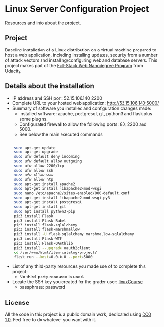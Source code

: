 # Linux Server Configuration Project

Resources and info about the project.

## Project

Baseline installation of a Linux distribution on a virtual machine prepared to host a web application, including installing updates, security from a number of attack vectors and installing/configuring web and database servers.
This project makes part of the [Full-Stack Web Nanodegree Program](https://udacity.com/course/full-stack-web-developer-nanodegree--nd004) from Udacity.

## Details about the installation

* IP address and SSH port: 52.15.106.140 2200
* Complete URL to your hosted web application: http://52.15.106.140:5000/
* Summary of software you installed and configuration changes made:
  * Installed software: apache, postgresql, git, python3 and flask plus some plugins.
  * Configurated firewall to allow the following ports: 80, 2200 and 5000.
  * See below the main executed commands.

```sh

    sudo apt-get update
    sudo apt-get upgrade
    sudo ufw default deny incoming
    sudo ufw default allow outgoing
    sudo ufw allow 2200/tcp
    sudo ufw allow ssh
    sudo ufw allow www
    sudo ufw allow ntp
    sudo apt-get install apache2
    sudo apt-get install libapache2-mod-wsgi
    sudo nano /etc/apache2/sites-enabled/000-default.conf
    sudo apt-get install libapache2-mod-wsgi-py3
    sudo apt-get install postgresql
    sudo apt-get install git
    sudo apt install python3-pip
    pip3 install Flask
    pip3 install Flask-Babel
    pip3 install flask-sqlalchemy
    pip3 install flask-marshmallow
    pip3 install -U flask-sqlalchemy marshmallow-sqlalchemy
    pip3 install Flask-WTF
    pip3 install Flask-OAuthlib
    pip3 install --upgrade oauth2client
    cd /var/www/html/item-catalog-project/
    flask run --host=0.0.0.0 --port=5000
```

* List of any third-party resources you made use of to complete this project:
  * No third-party resource is used.
* Locate the SSH key you created for the grader user: [linuxCourse](linuxCourse)
  * passphrase: password

## License

All the code in this project is a public domain work, dedicated using [CC0 1.0](https://creativecommons.org/publicdomain/zero/1.0/). Feel free to do whatever you want with it.